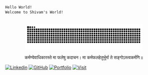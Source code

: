 ```intro 
Hello World!
Welcome to Shivam's World!
```
<br/>
<div align="center">
   <img src="https://github.com/thisisshivamgupta/thisisshivamgupta/blob/output/github-contribution-grid-snake.svg" height="75%" width="75%">
  </a>
</div>
<p align="center">कर्मण्येवाधिकारस्ते मा फलेषु कदाचन।
मा कर्मफलहेतुर्भूर्मा ते सङ्गोऽस्त्वकर्मणि॥ </p>

[![Linkedin](https://img.shields.io/badge/Shivam-LinkedIn-brightgreen)](https://www.linkedin.com/in/thisisshivamgupta)
[![GitHub](https://img.shields.io/github/followers/thisisshivamgupta?style=social)](https://github.com/thisisshivamgupta)
[![Portfolio](https://img.shields.io/badge/Shivam-Portfolio%20-blue)](https://thisisshivamgupta.github.io)
[![Visit](https://komarev.com/ghpvc/?username=thisisshivamgupta&color=blueviolet)](https://linktr.ee/thisisshivamgupta)

